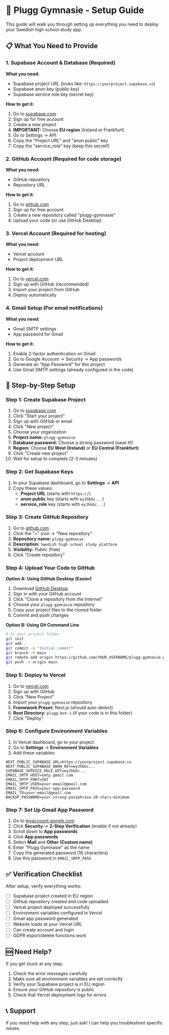 # 🚀 Plugg Gymnasie - Setup Guide

This guide will walk you through setting up everything you need to deploy your Swedish high school study app.

## 📋 What You Need to Provide

### 1. **Supabase Account & Database** (Required)
**What you need:**
- Supabase project URL (looks like: `https://yourproject.supabase.co`)
- Supabase anon key (public key)
- Supabase service role key (secret key)

**How to get it:**
1. Go to [supabase.com](https://supabase.com)
2. Sign up for free account
3. Create a new project
4. **IMPORTANT:** Choose **EU region** (Ireland or Frankfurt)
5. Go to Settings → API
6. Copy the "Project URL" and "anon public" key
7. Copy the "service_role" key (keep this secret!)

### 2. **GitHub Account** (Required for code storage)
**What you need:**
- GitHub repository
- Repository URL

**How to get it:**
1. Go to [github.com](https://github.com)
2. Sign up for free account
3. Create a new repository called "plugg-gymnasie"
4. Upload your code (or use GitHub Desktop)

### 3. **Vercel Account** (Required for hosting)
**What you need:**
- Vercel account
- Project deployment URL

**How to get it:**
1. Go to [vercel.com](https://vercel.com)
2. Sign up with GitHub (recommended)
3. Import your project from GitHub
4. Deploy automatically

### 4. **Gmail Setup** (For email notifications)
**What you need:**
- Gmail SMTP settings
- App password for Gmail

**How to get it:**
1. Enable 2-factor authentication on Gmail
2. Go to Google Account → Security → App passwords
3. Generate an "App Password" for this project
4. Use Gmail SMTP settings (already configured in the code)

## 🔧 Step-by-Step Setup

### Step 1: Create Supabase Project
1. Go to [supabase.com](https://supabase.com)
2. Click "Start your project"
3. Sign up with GitHub or email
4. Click "New project"
5. Choose your organization
6. **Project name:** `plugg-gymnasie`
7. **Database password:** Choose a strong password (save it!)
8. **Region:** Choose **EU West (Ireland)** or **EU Central (Frankfurt)**
9. Click "Create new project"
10. Wait for setup to complete (2-3 minutes)

### Step 2: Get Supabase Keys
1. In your Supabase dashboard, go to **Settings** → **API**
2. Copy these values:
   - **Project URL** (starts with `https://`)
   - **anon public** key (starts with `eyJhbGc...`)
   - **service_role** key (starts with `eyJhbGc...`)

### Step 3: Create GitHub Repository
1. Go to [github.com](https://github.com)
2. Click the "+" icon → "New repository"
3. **Repository name:** `plugg-gymnasie`
4. **Description:** `Swedish high school study platform`
5. **Visibility:** Public (free)
6. Click "Create repository"

### Step 4: Upload Your Code to GitHub
**Option A: Using GitHub Desktop (Easier)**
1. Download [GitHub Desktop](https://desktop.github.com/)
2. Sign in with your GitHub account
3. Click "Clone a repository from the Internet"
4. Choose your `plugg-gymnasie` repository
5. Copy your project files to the cloned folder
6. Commit and push changes

**Option B: Using Git Command Line**
```bash
# In your project folder
git init
git add .
git commit -m "Initial commit"
git branch -M main
git remote add origin https://github.com/YOUR_USERNAME/plugg-gymnasie.git
git push -u origin main
```

### Step 5: Deploy to Vercel
1. Go to [vercel.com](https://vercel.com)
2. Sign up with GitHub
3. Click "New Project"
4. Import your `plugg-gymnasie` repository
5. **Framework Preset:** Next.js (should auto-detect)
6. **Root Directory:** `plugg-bot-1` (if your code is in this folder)
7. Click "Deploy"

### Step 6: Configure Environment Variables
1. In Vercel dashboard, go to your project
2. Go to **Settings** → **Environment Variables**
3. Add these variables:

```
NEXT_PUBLIC_SUPABASE_URL=https://yourproject.supabase.co
NEXT_PUBLIC_SUPABASE_ANON_KEY=eyJhbGc...
SUPABASE_SERVICE_ROLE_KEY=eyJhbGc...
EMAIL_SMTP_HOST=smtp.gmail.com
EMAIL_SMTP_PORT=587
EMAIL_SMTP_USER=your-email@gmail.com
EMAIL_SMTP_PASS=your-app-password
EMAIL_TO=your-email@gmail.com
BACKUP_PASSWORD=your-strong-passphrase-20-chars-minimum
```

### Step 7: Set Up Gmail App Password
1. Go to [myaccount.google.com](https://myaccount.google.com)
2. Click **Security** → **2-Step Verification** (enable if not already)
3. Scroll down to **App passwords**
4. Click **App passwords**
5. Select **Mail** and **Other (Custom name)**
6. Enter "Plugg Gymnasie" as the name
7. Copy the generated password (16 characters)
8. Use this password in `EMAIL_SMTP_PASS`

## ✅ Verification Checklist

After setup, verify everything works:

- [ ] Supabase project created in EU region
- [ ] GitHub repository created and code uploaded
- [ ] Vercel project deployed successfully
- [ ] Environment variables configured in Vercel
- [ ] Gmail app password generated
- [ ] Website loads at your Vercel URL
- [ ] Can create account and login
- [ ] GDPR export/delete functions work

## 🆘 Need Help?

If you get stuck at any step:
1. Check the error messages carefully
2. Make sure all environment variables are set correctly
3. Verify your Supabase project is in EU region
4. Ensure your GitHub repository is public
5. Check that Vercel deployment logs for errors

## 📞 Support

If you need help with any step, just ask! I can help you troubleshoot specific issues.
